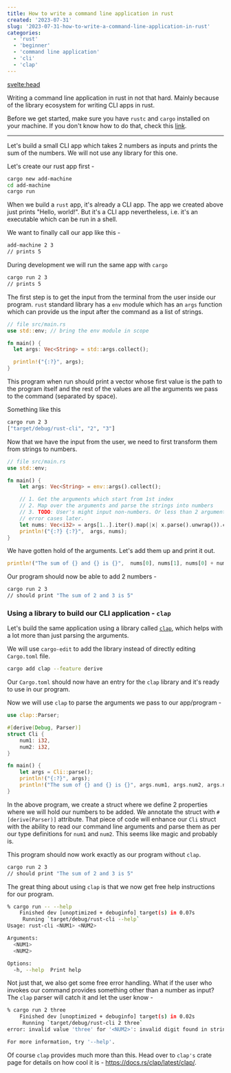```yaml
---
title: How to write a command line application in rust
created: '2023-07-31'
slug: '2023-07-31-how-to-write-a-command-line-application-in-rust'
categories:
  - 'rust'
  - 'beginner'
  - 'command line application'
  - 'cli'
  - 'clap'
---
```


<svelte:head>

  <title>How to write a command line application in rust</title>
</svelte:head>

Writing a command line application in rust in not that hard. Mainly because of the library ecosystem for writing CLI apps in rust.

Before we get started, make sure you have `rustc` and `cargo` installed on your machine. If you don't know how to do that, check this [link](/blog/2023-07-31-rust-quick-setup-macos).

---

Let's build a small CLI app which takes 2 numbers as inputs and prints the sum of the numbers. We will not use any library for this one.

Let's create our rust app first -

```bash
cargo new add-machine
cd add-machine
cargo run
```

When we build a `rust` app, it's already a CLI app. The app we created above just prints "Hello, world!". But it's a CLI app nevertheless, i.e. it's an executable which can be run in a shell.

We want to finally call our app like this -

```bash
add-machine 2 3
// prints 5
```

During development we will run the same app with `cargo`

```bash
cargo run 2 3
// prints 5
```

The first step is to get the input from the terminal from the user inside our program. `rust` standard library has a `env` module which has an `args` function which can provide us the input after the command as a list of strings.

```rust
// file src/main.rs
use std::env; // bring the env module in scope

fn main() {
  let args: Vec<String> = std::args.collect();

  println!("{:?}", args);
}
```

This program when run should print a vector whose first value is the path to the program itself and the rest of the values are all the arguments we pass to the command (separated by space).

Something like this

```bash
cargo run 2 3
["target/debug/rust-cli", "2", "3"]
```

Now that we have the input from the user, we need to first transform them from strings to numbers.

```rust
// file src/main.rs
use std::env;

fn main() {
    let args: Vec<String> = env::args().collect();

    // 1. Get the arguments which start from 1st index
    // 2. Map over the arguments and parse the strings into numbers
    // 3. TODO: User's might input non-numbers. Or less than 2 arguments. Hanlde those
    // error cases later.
    let nums: Vec<i32> = args[1..].iter().map(|x| x.parse().unwrap()).collect();
    println!("{:?} {:?}",  args, nums);
}
```

We have gotten hold of the arguments. Let's add them up and print it out.

```rust
println!("The sum of {} and {} is {}",  nums[0], nums[1], nums[0] + nums[1]);

```

Our program should now be able to add 2 numbers -

```bash
cargo run 2 3
// should print "The sum of 2 and 3 is 5"
```

### Using a library to build our CLI application - `clap`

Let's build the same application using a library called [`clap`](https://docs.rs/clap/latest/clap/), which helps with a lot more than just parsing the arguments.

We will use `cargo-edit` to add the library instead of directly editing `Cargo.toml` file.

```bash
cargo add clap --feature derive
```

Our `Cargo.toml` should now have an entry for the `clap` library and it's ready to use in our program.

Now we will use `clap` to parse the arguments we pass to our app/program -

```rust
use clap::Parser;

#[derive(Debug, Parser)]
struct Cli {
    num1: i32,
    num2: i32,
}

fn main() {
    let args = Cli::parse();
    println!("{:?}", args);
    println!("The sum of {} and {} is {}", args.num1, args.num2, args.num1 + args.num2);
}
```

In the above program, we create a struct where we define 2 properties where we will hold our numbers to be added. We annotate the struct with `#[derive(Parser)]` attribute. That piece of code will enhance our `Cli` struct with the ability to read our command line arguments and parse them as per our type definitions for `num1` and `num2`. This seems like magic and probably is.

This program should now work exactly as our program without `clap`.

```bash
cargo run 2 3
// should print "The sum of 2 and 3 is 5"
```

The great thing about using `clap` is that we now get free help instructions for our program.

```bash
% cargo run -- --help
    Finished dev [unoptimized + debuginfo] target(s) in 0.07s
     Running `target/debug/rust-cli --help`
Usage: rust-cli <NUM1> <NUM2>

Arguments:
  <NUM1>
  <NUM2>

Options:
  -h, --help  Print help
```

Not just that, we also get some free error handling. What if the user who invokes our command provides something other than a number as input? The `clap` parser will catch it and let the user know -

```bash
% cargo run 2 three
    Finished dev [unoptimized + debuginfo] target(s) in 0.02s
     Running `target/debug/rust-cli 2 three`
error: invalid value 'three' for '<NUM2>': invalid digit found in string

For more information, try '--help'.
```

Of course `clap` provides much more than this. Head over to `clap's` crate page for details on how cool it is - https://docs.rs/clap/latest/clap/.
